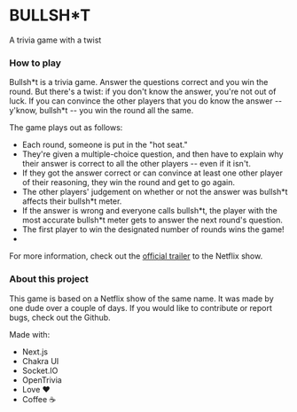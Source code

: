 # BULLSH*T

A trivia game with a twist

### How to play

Bullsh\*t is a trivia game. Answer the questions correct and you win the round. But there's a twist: if you don't know the answer, you're not out of luck. If you can convince the other players that you do know the answer -- y'know, bullsh*t -- you win the round all the same.

The game plays out as follows:

- Each round, someone is put in the "hot seat."
- They're given a multiple-choice question, and then have to explain why their answer is correct to all the other players -- even if it isn't.
- If they got the answer correct or can convince at least one other player of their reasoning, they win the round and get to go again.
- The other players' judgement on whether or not the answer was bullsh\*t affects their bullsh*t meter.
- If the answer is wrong and everyone calls bullsh\*t, the player with the most accurate bullsh*t meter gets to answer the next round's question.
- The first player to win the designated number of rounds wins the game!
- 
For more information, check out the [official trailer](https://www.youtube.com/watch?v=HG1DE4BfMXQ) to the Netflix show.

### About this project

This game is based on a Netflix show of the same name. It was made by one dude over a couple of days. If you would like to contribute or report bugs, check out the Github.

Made with:
- Next.js
- Chakra UI
- Socket.IO
- OpenTrivia
- Love ❤️
- Coffee ☕